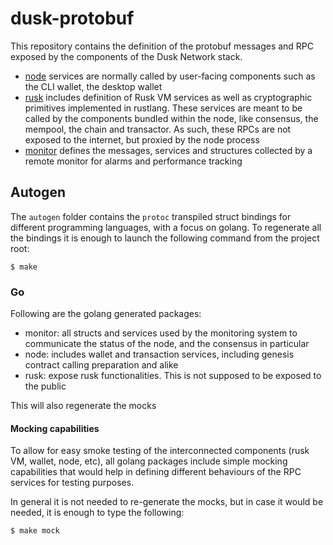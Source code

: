 # dusk-protobuf


This repository contains the definition of the protobuf messages and RPC exposed by the components of the Dusk Network stack.

 - [node](node/README.md) services are normally called by user-facing components such as the CLI wallet, the desktop wallet
 - [rusk](rusk/README.md) includes definition of Rusk VM services as well as cryptographic primitives implemented in rustlang. These services are meant to be called by the components bundled within the node, like consensus, the mempool, the chain and transactor. As such, these RPCs are not exposed to the internet, but proxied by the node process
 - [monitor](monitor/README.md) defines the messages, services and structures collected by a remote monitor for alarms and performance tracking

## Autogen

The `autogen` folder contains the `protoc` transpiled struct bindings for different programming languages, with a focus on golang. To regenerate all the bindings it is enough to launch the following command from the project root:

```
$ make
```

### Go

Following are the golang generated packages:
 - monitor: all structs and services used by the monitoring system to communicate the status of the node, and the consensus in particular
 - node: includes wallet and transaction services, including genesis contract calling preparation and alike
 - rusk: expose rusk functionalities. This is not supposed to be exposed to the public

This will also regenerate the mocks

#### Mocking capabilities 

To allow for easy smoke testing of the interconnected components (rusk VM, wallet, node, etc), all golang packages include simple mocking capabilities that would help in defining different behaviours of the RPC services for testing purposes.

In general it is not needed to re-generate the mocks, but in case it would be needed, it is enough to type the following:

```
$ make mock
```